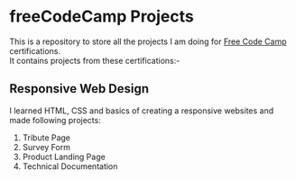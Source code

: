 # freeCodeCamp Projects
This is a repository to store all the projects I am doing for [Free Code Camp](https://www.freecodecamp.org/learn/) certifications.  
It contains projects from these certifications:-  
## Responsive Web Design
I learned HTML, CSS and basics of creating a responsive websites and made following projects:  
1. Tribute Page
1. Survey Form
1. Product Landing Page
1. Technical Documentation
